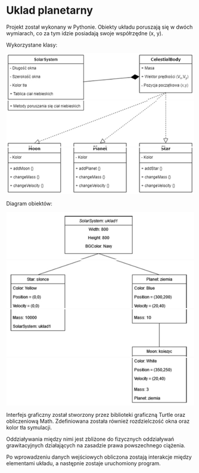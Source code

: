 # Uklad planetarny

Projekt został wykonany w Pythonie. Obiekty układu poruszają się w dwóch wymiarach, co za tym idzie  posiadają swoje współrzędne (x, y). 

Wykorzystane klasy: 

![](Aspose.Words.3e870c59-3dec-4cff-b496-82a0d53bb796.002.jpeg)
![](Aspose.Words.3e870c59-3dec-4cff-b496-82a0d53bb796.003.jpeg)
![](Aspose.Words.3e870c59-3dec-4cff-b496-82a0d53bb796.004.jpeg)

Diagram obiektów: 

![](Aspose.Words.3e870c59-3dec-4cff-b496-82a0d53bb796.005.jpeg)
![](Aspose.Words.3e870c59-3dec-4cff-b496-82a0d53bb796.006.jpeg)
![](Aspose.Words.3e870c59-3dec-4cff-b496-82a0d53bb796.007.jpeg)
![](Aspose.Words.3e870c59-3dec-4cff-b496-82a0d53bb796.008.jpeg)

Interfejs graficzny został stworzony przez biblioteki graficzną Turtle oraz obliczeniową Math. Zdefiniowana została również rozdzielczość okna oraz kolor tła symulacji. 

Oddziaływania między nimi jest zbliżone do fizycznych oddziaływań grawitacyjnych działających na zasadzie prawa powszechnego ciążenia. 

Po wprowadzeniu danych wejściowych obliczona zostają interakcje między elementami układu, a następnie zostaje uruchomiony program. 
